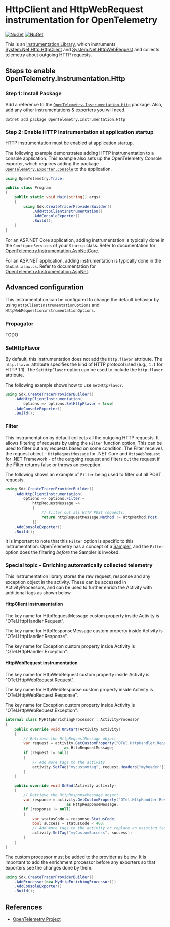 # HttpClient and HttpWebRequest instrumentation for OpenTelemetry

[![NuGet](https://img.shields.io/nuget/v/OpenTelemetry.Instrumentation.Http.svg)](https://www.nuget.org/packages/OpenTelemetry.Instrumentation.Http)
[![NuGet](https://img.shields.io/nuget/dt/OpenTelemetry.Instrumentation.Http.svg)](https://www.nuget.org/packages/OpenTelemetry.Instrumentation.Http)

This is an
[Instrumentation Library](https://github.com/open-telemetry/opentelemetry-specification/blob/master/specification/glossary.md#instrumentation-library),
which instruments
[System.Net.Http.HttpClient](https://docs.microsoft.com/dotnet/api/system.net.http.httpclient)
and
[System.Net.HttpWebRequest](https://docs.microsoft.com/dotnet/api/system.net.httpwebrequest)
and collects telemetry about outgoing HTTP requests.

## Steps to enable OpenTelemetry.Instrumentation.Http

### Step 1: Install Package

Add a reference to the [`OpenTelemetry.Instrumentation.Http`](https://www.nuget.org/packages/OpenTelemetry.Instrumentation.Http)
package. Also, add any other instrumentations & exporters you will need.

```shell
dotnet add package OpenTelemetry.Instrumentation.Http
```

### Step 2: Enable HTTP Instrumentation at application startup

HTTP instrumentation must be enabled at application startup.

The following example demonstrates adding HTTP instrumentation to a
console application. This example also sets up the OpenTelemetry Console
exporter, which requires adding the package
[`OpenTelemetry.Exporter.Console`](../OpenTelemetry.Exporter.Console/README.md)
to the application.

```csharp
using OpenTelemetry.Trace;

public class Program
{
    public static void Main(string[] args)
    {
        using Sdk.CreateTracerProviderBuilder()
            .AddHttpClientInstrumentation()
            .AddConsoleExporter()
            .Build();
    }
}
```

For an ASP.NET Core application, adding instrumentation is typically done in
the `ConfigureServices` of your `Startup` class. Refer to documentation for
[OpenTelemetry.Instrumentation.AspNetCore](../OpenTelemetry.Instrumentation.AspNetCore/README.md).

For an ASP.NET application, adding instrumentation is typically done in the
`Global.asax.cs`. Refer to documentation for [OpenTelemetry.Instrumentation.AspNet](../OpenTelemetry.Instrumentation.AspNet/README.md).

## Advanced configuration

This instrumentation can be configured to change the default behavior by using
`HttpClientInstrumentationOptions` and
`HttpWebRequestioninstrumentationOptions`.

### Propagator

TODO

### SetHttpFlavor

By default, this instrumentation does not add the `http.flavor` attribute. The
`http.flavor` attribute specifies the kind of HTTP protocol used
(e.g., `1.1` for HTTP 1.1). The `SetHttpFlavor` option can be used to include
the `http.flavor` attribute.

The following example shows how to use `SetHttpFlavor`.

```csharp
using Sdk.CreateTracerProviderBuilder()
    .AddHttpClientInstrumentation(
        options => options.SetHttpFlavor = true)
    .AddConsoleExporter()
    .Build();
```

### Filter

This instrumentation by default collects all the outgoing HTTP requests. It
allows filtering of requests by using the `Filter` function option.
This can be used to filter out any requests based on some condition. The Filter
receives the request object - `HttpRequestMessage` for .NET Core and
`HttpWebRequest` for .NET Framework - of the outgoing request and filters out
the request if the Filter returns false or throws an exception.

The following shows an example of `Filter` being used to filter out all POST
requests.

```csharp
using Sdk.CreateTracerProviderBuilder()
    .AddHttpClientInstrumentation(
        options => options.Filter =
            httpRequestMessage =>
            {
                // filter out all HTTP POST requests.
                return httpRequestMessage.Method != HttpMethod.Post;
            })
    .AddConsoleExporter()
    .Build();
```

It is important to note that this `Filter` option is specific to this
instrumentation. OpenTelemetry has a concept of a
[Sampler](https://github.com/open-telemetry/opentelemetry-specification/blob/master/specification/trace/sdk.md#sampling),
and the `Filter` option does the filtering *before* the Sampler is invoked.

### Special topic - Enriching automatically collected telemetry

This instrumentation library stores the raw request, response and any exception
object in the activity. These can be accessed in ActivityProcessors, and can be
used to further enrich the Activity with additional tags as shown below.

#### HttpClient instrumentation

The key name for HttpRequestMessage custom property inside Activity is
"OTel.HttpHandler.Request".

The key name for HttpResponseMessage custom property inside Activity is
"OTel.HttpHandler.Response".

The key name for Exception custom property inside Activity is
"OTel.HttpHandler.Exception".

#### HttpWebRequest instrumentation

The key name for HttpWebRequest custom property inside Activity is
"OTel.HttpWebRequest.Request".

The key name for HttpWebResponse custom property inside Activity is
"OTel.HttpWebRequest.Response".

The key name for Exception custom property inside Activity is
"OTel.HttpWebRequest.Exception".

```csharp
internal class MyHttpEnrichingProcessor : ActivityProcessor
{
    public override void OnStart(Activity activity)
    {
        // Retrieve the HttpRequestMessage object.
        var request = activity.GetCustomProperty("OTel.HttpHandler.Request")
                          as HttpRequestMessage;
        if (request != null)
        {
            // Add more tags to the activity
            activity.SetTag("mycustomtag", request.Headers["myheader"]);
        }
    }

    public override void OnEnd(Activity activity)
    {
        // Retrieve the HttpResponseMessage object.
        var response = activity.GetCustomProperty("OTel.HttpHandler.Response")
                           as HttpResponseMessage;
        if (response != null)
        {
            var statusCode = response.StatusCode;
            bool success = statusCode < 400;
            // Add more tags to the activity or replace an existing tag.
            activity.SetTag("myCustomSuccess", success);
        }
    }
}
```

The custom processor must be added to the provider as below. It is important to
add the enrichment processor before any exporters so that exporters see the
changes done by them.

```csharp
using Sdk.CreateTracerProviderBuilder()
    .AddProcessor(new MyHttpEnrichingProcessor())
    .AddConsoleExporter()
    .Build();
```

## References

* [OpenTelemetry Project](https://opentelemetry.io/)
